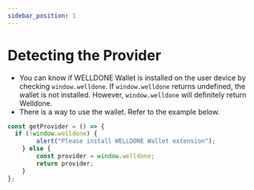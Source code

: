 ```yaml
---
sidebar_position: 1
---
```

# Detecting the Provider
* You can know if WELLDONE Wallet is installed on the user device by checking `window.welldone`. If `window.welldone` returns undefined, the wallet is not installed. However, `window.welldone` will definitely return Welldone.
* There is a way to use the wallet. Refer to the example below.

```javascript
const getProvider = () => {
  if (!window.welldone) {
        alert("Please install WELLDONE Wallet extension");
    } else {
        const provider = window.welldone;
        return provider;
    }
};
```